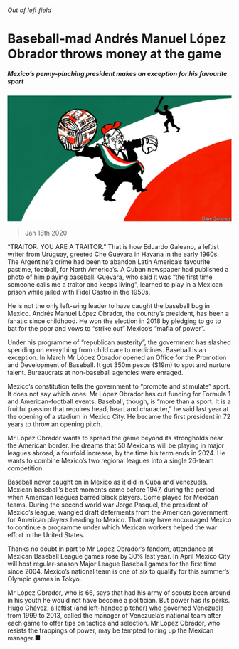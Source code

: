 ###### Out of left field

# Baseball-mad Andrés Manuel López Obrador throws money at the game 

##### Mexico’s penny-pinching president makes an exception for his favourite sport 

![image](images/20200118_AMD002_0.jpg) 

> Jan 18th 2020 

“TRAITOR. YOU ARE A TRAITOR.” That is how Eduardo Galeano, a leftist writer from Uruguay, greeted Che Guevara in Havana in the early 1960s. The Argentine’s crime had been to abandon Latin America’s favourite pastime, football, for North America’s. A Cuban newspaper had published a photo of him playing baseball. Guevara, who said it was “the first time someone calls me a traitor and keeps living”, learned to play in a Mexican prison while jailed with Fidel Castro in the 1950s. 

He is not the only left-wing leader to have caught the baseball bug in Mexico. Andrés Manuel López Obrador, the country’s president, has been a fanatic since childhood. He won the election in 2018 by pledging to go to bat for the poor and vows to “strike out” Mexico’s “mafia of power”.


Under his programme of “republican austerity”, the government has slashed spending on everything from child care to medicines. Baseball is an exception. In March Mr López Obrador opened an Office for the Promotion and Development of Baseball. It got 350m pesos ($19m) to spot and nurture talent. Bureaucrats at non-baseball agencies were enraged. 

Mexico’s constitution tells the government to “promote and stimulate” sport. It does not say which ones. Mr López Obrador has cut funding for Formula 1 and American-football events. Baseball, though, is “more than a sport. It is a fruitful passion that requires head, heart and character,” he said last year at the opening of a stadium in Mexico City. He became the first president in 72 years to throw an opening pitch. 

Mr López Obrador wants to spread the game beyond its strongholds near the American border. He dreams that 50 Mexicans will be playing in major leagues abroad, a fourfold increase, by the time his term ends in 2024. He wants to combine Mexico’s two regional leagues into a single 26-team competition. 

Baseball never caught on in Mexico as it did in Cuba and Venezuela. Mexican baseball’s best moments came before 1947, during the period when American leagues barred black players. Some played for Mexican teams. During the second world war Jorge Pasquel, the president of Mexico’s league, wangled draft deferments from the American government for American players heading to Mexico. That may have encouraged Mexico to continue a programme under which Mexican workers helped the war effort in the United States. 

Thanks no doubt in part to Mr López Obrador’s fandom, attendance at Mexican Baseball League games rose by 30% last year. In April Mexico City will host regular-season Major League Baseball games for the first time since 2004. Mexico’s national team is one of six to qualify for this summer’s Olympic games in Tokyo. 

Mr López Obrador, who is 66, says that had his army of scouts been around in his youth he would not have become a politician. But power has its perks. Hugo Chávez, a leftist (and left-handed pitcher) who governed Venezuela from 1999 to 2013, called the manager of Venezuela’s national team after each game to offer tips on tactics and selection. Mr López Obrador, who resists the trappings of power, may be tempted to ring up the Mexican manager.■

